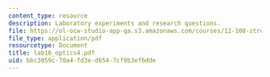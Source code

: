 ```yaml
---
content_type: resource
description: Laboratory experiments and research questions.
file: https://ol-ocw-studio-app-qa.s3.amazonaws.com/courses/12-108-structure-of-earth-materials-fall-2004/bbc3059c70a4fd3ed6547cf9b3ef6dde_lab16_optics4.pdf
file_type: application/pdf
resourcetype: Document
title: lab16_optics4.pdf
uid: bbc3059c-70a4-fd3e-d654-7cf9b3ef6dde
---
```


